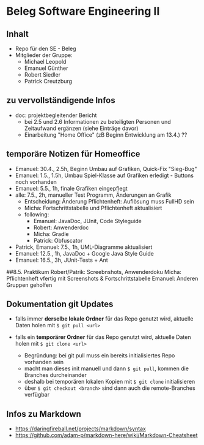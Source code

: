 # Beleg Software Engineering II

## Inhalt

* Repo für den SE - Beleg
* Mitglieder der Gruppe:
  * Michael Leopold
  * Emanuel Günther
  * Robert Siedler
  * Patrick Creutzburg


## zu vervollständigende Infos

* doc: projektbegleitender Bericht
  * bei 2.5 und 2.6 Informationen zu beteiligten Personen und Zeitaufwand ergänzen (siehe Einträge davor)
  * Einarbeitung "Home Office" (zB Beginn Entwicklung am 13.4.) ??


## temporäre Notizen für Homeoffice

* Emanuel: 30.4., 2.5h, Beginn Umbau auf Grafiken, Quick-Fix "Sieg-Bug"
* Emanuel: 1.5., 1.5h, Umbau Spiel-Klasse auf Grafiken erledigt - Buttons noch vorhanden
* Emanuel: 5.5., 1h, finale Grafiken eingepflegt
* alle: 7.5., 2h, manueller Test Programm, Änderungen an Grafik
	* Entscheidung: Änderung Pflichtenheft: Auflösung muss FullHD sein
	* Micha: Fortschrittstabelle und Pflichtenheft aktualisiert
	* following:
		* Emanuel: JavaDoc, JUnit, Code Styleguide
		* Robert: Anwenderdoc
		* Micha: Gradle
		* Patrick: Obfuscator
* Patrick, Emanuel: 7.5., 1h, UML-Diagramme aktualisiert
* Emanuel: 12.5., 1h, JavaDoc + Google Java Style Guide
* Emanuel: 16.5., 3h, JUnit-Tests + Ant

##8.5. Praktikum
Robert/Patrik: Screebnshots, Anwenderdoku
Micha: Pflichtenheft vfertig mit Screenshots & Fortschrittstabelle
Emanuel: Anderen Gruppen geholfen

## Dokumentation git Updates

* falls immer **derselbe lokale Ordner** für das Repo genutzt wird, aktuelle Daten holen mit `$ git pull <url>`

* falls ein **temporärer Ordner** für das Repo genutzt wird, aktuelle Daten holen mit `$ git clone <url>`

  * Begründung: bei git pull muss ein bereits initialisiertes Repo vorhanden sein
  * macht man dieses init manuell und dann `$ git pull`, kommen die Branches durcheinander
  * deshalb bei temporären lokalen Kopien mit `$ git clone` initialisieren
  * über `$ git checkout <branch>` sind dann auch die remote-Branches verfügbar


## Infos zu Markdown

* https://daringfireball.net/projects/markdown/syntax
* https://github.com/adam-p/markdown-here/wiki/Markdown-Cheatsheet

